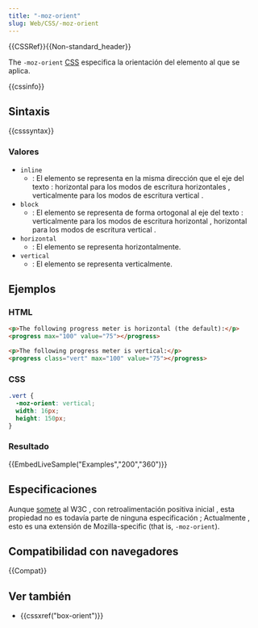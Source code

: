 ```yaml
---
title: "-moz-orient"
slug: Web/CSS/-moz-orient
---
```


{{CSSRef}}{{Non-standard_header}}

The `-moz-orient` [CSS](/es/docs/Web/CSS) especifica la orientación del elemento al que se aplica.

{{cssinfo}}

## Sintaxis

{{csssyntax}}

### Valores

- `inline`
  - : El elemento se representa en la misma dirección que el eje del texto : horizontal para los modos de escritura horizontales , verticalmente para los modos de escritura vertical .
- `block`
  - : El elemento se representa de forma ortogonal al eje del texto : verticalmente para los modos de escritura horizontal , horizontal para los modos de escritura vertical .
- `horizontal`
  - : El elemento se representa horizontalmente.
- `vertical`
  - : El elemento se representa verticalmente.

## Ejemplos

### HTML

```html
<p>The following progress meter is horizontal (the default):</p>
<progress max="100" value="75"></progress>

<p>The following progress meter is vertical:</p>
<progress class="vert" max="100" value="75"></progress>
```

### CSS

```css
.vert {
  -moz-orient: vertical;
  width: 16px;
  height: 150px;
}
```

### Resultado

{{EmbedLiveSample("Examples","200","360")}}

## Especificaciones

Aunque [somete](https://lists.w3.org/Archives/Public/www-style/2014Jun/0396.html) al W3C , con retroalimentación positiva inicial , esta propiedad no es todavía parte de ninguna especificación ; Actualmente , esto es una extensión de Mozilla-specific (that is, `-moz-orient`).

## Compatibilidad con navegadores

{{Compat}}

## Ver también

- {{cssxref("box-orient")}}
